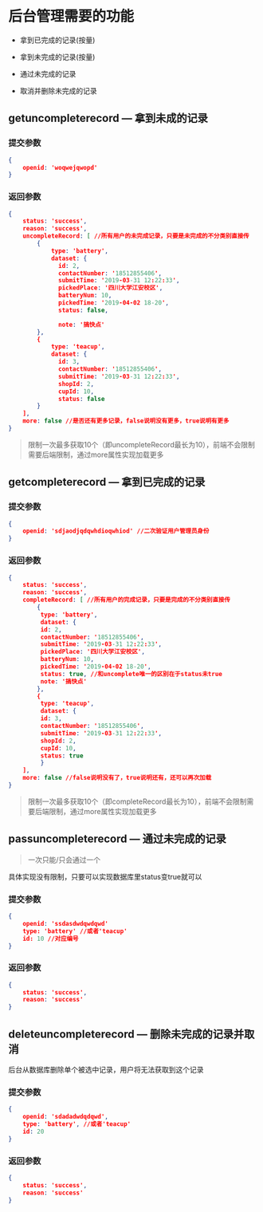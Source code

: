 # 后台管理需要的功能

* 拿到已完成的记录(按量)

* 拿到未完成的记录(按量)

* 通过未完成的记录

* 取消并删除未完成的记录

## getuncompleterecord — 拿到未成的记录

### 提交参数

```json
{
    openid: 'woqwejqwopd'
}
```

### 返回参数

```json
{
    status: 'success',
    reason: 'success',
    uncompleteRecord: [ //所有用户的未完成记录，只要是未完成的不分类别直接传
        {
            type: 'battery',
            dataset: {
              id: 2,
              contactNumber: '18512855406',
              submitTime: '2019-03-31 12:22:33',
              pickedPlace: '四川大学江安校区',
              batteryNum: 10,
              pickedTime: '2019-04-02 18-20',
              status: false, 

              note: '搞快点'
        },
        {
            type: 'teacup',
            dataset: {
              id: 3,
              contactNumber: '18512855406',
              submitTime: '2019-03-31 12:22:33',
              shopId: 2,
              cupId: 10,
              status: false
        }
    ],
    more: false //是否还有更多记录，false说明没有更多，true说明有更多
}
```

> 限制一次最多获取10个（即uncompleteRecord最长为10），前端不会限制需要后端限制，通过more属性实现加载更多

## getcompleterecord — 拿到已完成的记录

### 提交参数

```json
{
    openid: 'sdjaodjqdqwhdioqwhiod' //二次验证用户管理员身份
}
```

### 返回参数

```JSON
{
    status: 'success',
    reason: 'success',
    completeRecord: [ //所有用户的完成记录，只要是完成的不分类别直接传
        {
         type: 'battery',
         dataset: {
         id: 2,
         contactNumber: '18512855406',
         submitTime: '2019-03-31 12:22:33',
         pickedPlace: '四川大学江安校区',
         batteryNum: 10,
         pickedTime: '2019-04-02 18-20',
         status: true, //和uncomplete唯一的区别在于status未true
         note: '搞快点'
        },
        {
         type: 'teacup',
         dataset: {
         id: 3,
         contactNumber: '18512855406',
         submitTime: '2019-03-31 12:22:33',
         shopId: 2,
         cupId: 10,
         status: true
         }
    ],
    more: false //false说明没有了，true说明还有，还可以再次加载
}
```

> 限制一次最多获取10个（即completeRecord最长为10），前端不会限制需要后端限制，通过more属性实现加载更多

## passuncompleterecord — 通过未完成的记录

> 一次只能/只会通过一个

具体实现没有限制，只要可以实现数据库里status变true就可以

### 提交参数

```json
{
    openid: 'ssdasdwdqwdqwd'
    type: 'battery' //或者'teacup'
    id: 10 //对应编号
}
```

### 返回参数

```json
{
    status: 'success',
    reason: 'success'
}
```

## deleteuncompleterecord — 删除未完成的记录并取消

后台从数据库删除单个被选中记录，用户将无法获取到这个记录

### 提交参数

```json
{
    openid: 'sdadadwdqdqwd',
    type: 'battery', //或者'teacup'
    id: 20
}
```

### 返回参数

```json
{
    status: 'success',
    reason: 'success'
}
```
